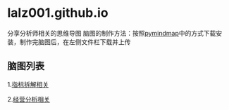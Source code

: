 # lalz001.github.io
分享分析师相关的思维导图
脑图的制作方法：按照[pymindmap](https://github.com/lalz001/pymindmap)中的方式下载安装，制作完脑图后，在左侧文件栏下载并上传
## 脑图列表
1.[指标拆解相关](https://lalz001.github.io/public/%E6%8C%87%E6%A0%87%E6%8B%86%E8%A7%A3/#!/printers)

2.[经营分析相关](https://lalz001.github.io/public/%E7%BB%8F%E8%90%A5%E5%88%86%E6%9E%90/#!/printers)
